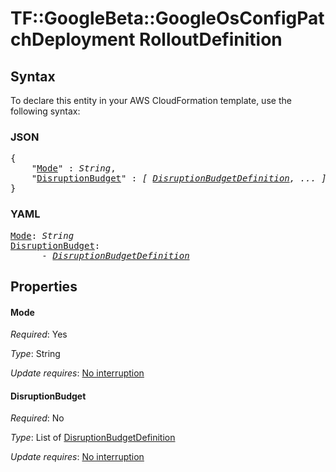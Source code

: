 # TF::GoogleBeta::GoogleOsConfigPatchDeployment RolloutDefinition

## Syntax

To declare this entity in your AWS CloudFormation template, use the following syntax:

### JSON

<pre>
{
    "<a href="#mode" title="Mode">Mode</a>" : <i>String</i>,
    "<a href="#disruptionbudget" title="DisruptionBudget">DisruptionBudget</a>" : <i>[ <a href="disruptionbudgetdefinition.md">DisruptionBudgetDefinition</a>, ... ]</i>
}
</pre>

### YAML

<pre>
<a href="#mode" title="Mode">Mode</a>: <i>String</i>
<a href="#disruptionbudget" title="DisruptionBudget">DisruptionBudget</a>: <i>
      - <a href="disruptionbudgetdefinition.md">DisruptionBudgetDefinition</a></i>
</pre>

## Properties

#### Mode

_Required_: Yes

_Type_: String

_Update requires_: [No interruption](https://docs.aws.amazon.com/AWSCloudFormation/latest/UserGuide/using-cfn-updating-stacks-update-behaviors.html#update-no-interrupt)

#### DisruptionBudget

_Required_: No

_Type_: List of <a href="disruptionbudgetdefinition.md">DisruptionBudgetDefinition</a>

_Update requires_: [No interruption](https://docs.aws.amazon.com/AWSCloudFormation/latest/UserGuide/using-cfn-updating-stacks-update-behaviors.html#update-no-interrupt)

